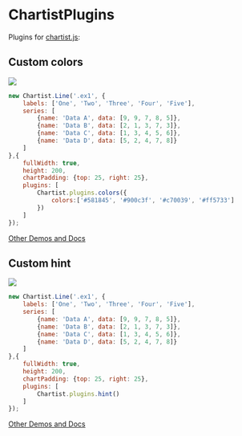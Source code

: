 ChartistPlugins
==========

Plugins for [chartist.js][link-0]:

## Custom colors
![](http://webmotoric.com/sandbox/build/ChartistPlugins/chartist-plugin-colors/demo.png)

```javascript
new Chartist.Line('.ex1', {
    labels: ['One', 'Two', 'Three', 'Four', 'Five'],
    series: [
        {name: 'Data A', data: [9, 9, 7, 8, 5]},
        {name: 'Data B', data: [2, 1, 3, 7, 3]},
        {name: 'Data C', data: [1, 3, 4, 5, 6]},
        {name: 'Data D', data: [5, 2, 4, 7, 8]}
    ]
},{
    fullWidth: true,
    height: 200,
    chartPadding: {top: 25, right: 25},
    plugins: [
        Chartist.plugins.colors({
            colors:['#581845', '#900c3f', '#c70039', '#ff5733']
        })
    ]
});
```
[Other Demos and Docs][link-1]

## Custom hint
![](http://webmotoric.com/sandbox/build/ChartistPlugins/chartist-plugin-hint/demo.png)

```javascript
new Chartist.Line('.ex1', {
    labels: ['One', 'Two', 'Three', 'Four', 'Five'],
    series: [
        {name: 'Data A', data: [9, 9, 7, 8, 5]},
        {name: 'Data B', data: [2, 1, 3, 7, 3]},
        {name: 'Data C', data: [1, 3, 4, 5, 6]},
        {name: 'Data D', data: [5, 2, 4, 7, 8]}
    ]
},{
    fullWidth: true,
    height: 200,
    chartPadding: {top: 25, right: 25},
    plugins: [
        Chartist.plugins.hint()
    ]
});
```

[Other Demos and Docs][link-2]

[link-0]: <https://github.com/gionkunz/chartist-js/tree/master>
[link-1]: <http://webmotoric.com/sandbox/build/ChartistPlugins/chartist-plugin-colors/index.html>
[link-2]: <http://webmotoric.com/sandbox/build/ChartistPlugins/chartist-plugin-hint/index.html>
